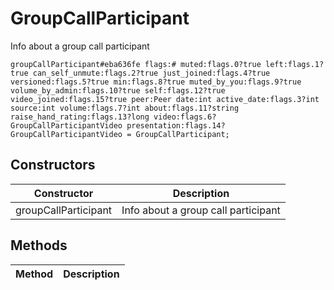 # GroupCallParticipant
Info about a group call participant

```
groupCallParticipant#eba636fe flags:# muted:flags.0?true left:flags.1?true can_self_unmute:flags.2?true just_joined:flags.4?true versioned:flags.5?true min:flags.8?true muted_by_you:flags.9?true volume_by_admin:flags.10?true self:flags.12?true video_joined:flags.15?true peer:Peer date:int active_date:flags.3?int source:int volume:flags.7?int about:flags.11?string raise_hand_rating:flags.13?long video:flags.6?GroupCallParticipantVideo presentation:flags.14?GroupCallParticipantVideo = GroupCallParticipant;
```

## Constructors
| Constructor | Description |
| ---- | ----------- |
| groupCallParticipant | Info about a group call participant |


## Methods
| Method | Description |
| ---- | ----------- |


